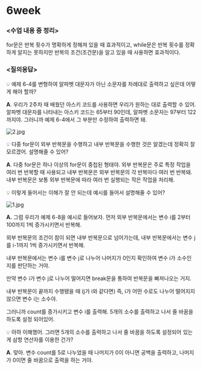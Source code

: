 # 6week

### <수업 내용 중 정리>

for문은 반복 횟수가 명확하게 정해져 있을 때 효과적이고, while문은 반복 횟수를 정확하게 알지는 못하지만 반복의 조건(조건문)을 알고 있을 때 사용하면 효과적이다.

### <질의응답>

<aside>
💡 예제 6-4를 변형하여 알파벳 대문자가 아닌 소문자를 차례대로 출력하고 싶은데 어떻게 해야 할까?

</aside>

 **A**. 우리가 2주차 때 배웠던 아스키 코드를 사용하면 우리가 원하는 대로 출력할 수 있어. 알파벳 대문자를 나타내는 아스키 코드는 65부터 90인데, 알파벳 소문자는 97부터 122까지야. 그러니까 예제 6-4에서 그 부분만 수정하여 출력하면 돼.

![2.jpg](6week%2089581c5e0fc1408ab8462762132bad99/2.jpg)

<aside>
💡 다중 for문이 외부 반복문을 수행하고 내부 반복문을 수행한 것은 알겠는데 정확히 잘 모르겠어. 설명해줄 수 있어?

</aside>

**A**. 다중 for문은 하나 이상의 for문이 중첩된 형태야. 외부 반복문은 주로 특정 작업을 여러 번 반복할 때 사용되고 내부 반복문은 외부 반복문의 각 반복마다 여러 번 반복돼. 내부 반복문은 보통 외부 반복문에 따라 여러 번 실행되는 작은 작업을 처리해.

<aside>
💡 이렇게 들어서는 이해가 잘 안 되는데 예시를 들어서 설명해줄 수 있어?

</aside>

![1.jpg](6week%2089581c5e0fc1408ab8462762132bad99/1.jpg)

 **A.** 그럼 우리가 예제 6-8을 예시로 들어보자. 먼저 외부 반복문에서는 변수 i를 2부터 100까지 1씩 증가시키면서 반복해. 

외부 반복문의 조건이 참이 되면 내부 반복문으로 넘어가는데, 내부 반복문에서는 변수 j를 i-1까지 1씩 증가시키면서 반복해. 

내부 반복문에서는 변수 i를 변수  j로 나누어 나머지가 0인지 확인하여 변수 i가 소수인지를 판단하는 거야. 

만약 변수 i가 변수 j로 나누어 떨어지면 break문을 통하여 반복문을 빠져나오는 거지.

 내부 반복문이 끝까지 수행됐을 때 (j가 i와 같다면) 즉, i가 어떤 수로도 나누어 떨어지지 않으면 변수 i는 소수야. 

그러니까 count를 증가시키고 변수 i를 출력해. 5개의 소수를 출력하고 나서 줄 바꿈을 하도록 설정 되어있어.

<aside>
💡 아하 이해했어. 그러면 5개의 소수를 출력하고 나서 줄 바꿈을 하도록 설정되어 있는 게 삼항 연산자를 이용한 건가?

</aside>

 **A**. 맞아. 변수 count를 5로 나누었을 때 나머지가 0이 아니면 공백을 출력하고, 나머지가 0이면 줄 바꿈으로 출력을 하는 거야.